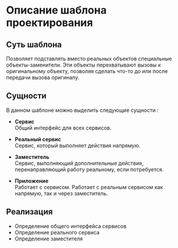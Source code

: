 # Описание шаблона проектирования

## Суть шаблона
Позволяет подставлять вместо реальных объектов специальные объекты-заменители. Эти объекты перехватывают вызовы к оригинальному объекту, позволяя сделать что-то до или после передачи вызова оригиналу.

## Сущности
В данном шаблоне можно выделить следующие сущности :
    
* **Сервис**  
Общий интерфейс для всех сервисов.

* **Реальный сервис**  
Сервис, который выполняет действия напрямую.

* **Заместитель**  
Сервис, выполняющий дополнительные действия, перенаправляющий работу реальному, если потребуется.

* **Приложение**  
Работает с сервисом. Работает с реальным сервисом как напрямую, так и через заместитель.

## Реализация
* Определение общего интерфейса сервисов
* Определение реального сервиса
* Определение заместителя